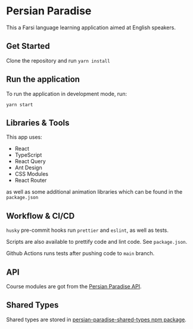 # Persian Paradise

This a Farsi language learning application aimed at English speakers.

## Get Started

Clone the repository and run `yarn install`

## Run the application

To run the application in development mode, run:

`yarn start`

## Libraries & Tools

This app uses:

- React
- TypeScript
- React Query
- Ant Design
- CSS Modules
- React Router

as well as some additional animation libraries which can be found in the `package.json`

## Workflow & CI/CD

`husky` pre-commit hooks run `prettier` and `eslint`, as well as tests.

Scripts are also available to prettify code and lint code. See `package.json`.

Github Actions runs tests after pushing code to `main` branch.

## API

Course modules are got from the [Persian Paradise API](https://github.com/mike1234-pixel/persian-paradise-api).

## Shared Types

Shared types are stored in [persian-paradise-shared-types npm package](https://www.npmjs.com/package/persian-paradise-shared-types).
